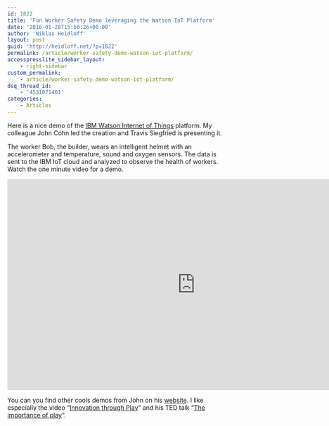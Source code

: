 ```yaml
---
id: 1822
title: 'Fun Worker Safety Demo leveraging the Watson IoT Platform'
date: '2016-01-28T15:50:26+00:00'
author: 'Niklas Heidloff'
layout: post
guid: 'http://heidloff.net/?p=1822'
permalink: /article/worker-safety-demo-watson-iot-platform/
accesspresslite_sidebar_layout:
    - right-sidebar
custom_permalink:
    - article/worker-safety-demo-watson-iot-platform/
dsq_thread_id:
    - '4531071401'
categories:
    - Articles
---
```


Here is a nice demo of the [IBM Watson Internet of Things](http://www.ibm.com/internet-of-things/) platform. My colleague John Cohn led the creation and Travis Siegfried is presenting it.

The worker Bob, the builder, wears an intelligent helmet with an accelerometer and temperature, sound and oxygen sensors. The data is sent to the IBM IoT cloud and analyzed to observe the health of workers. Watch the one minute video for a demo.

<iframe allowfullscreen="" frameborder="0" height="480" src="https://www.youtube.com/embed/mv_nRuzs5nk?rel=0&controls=0" width="853"></iframe>

You can you find other cools demos from John on his [website](http://johncohn.org/base/geek-stuff-2/nerd-cred/). I like especially the video “[Innovation through Play](https://www.youtube.com/watch?v=AnjFgSvj3vU&)” and his TED talk “[The importance of play](https://www.youtube.com/watch?v=I-NT1-BdOvI)“.